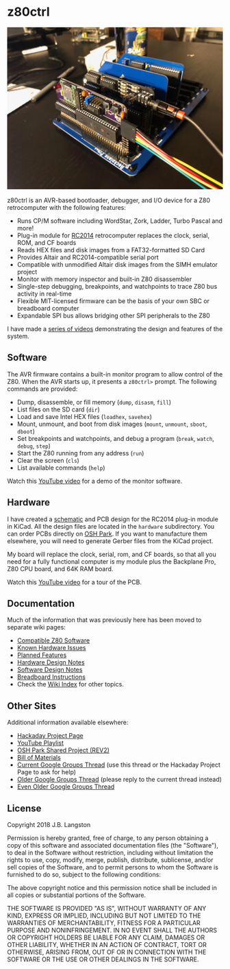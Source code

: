 # z80ctrl

![z80ctrl photo](board.jpg)

z80ctrl is an AVR-based bootloader, debugger, and I/O device for a Z80 retrocomputer with the following features:

- Runs CP/M software including WordStar, Zork, Ladder, Turbo Pascal and more!
- Plug-in module for [RC2014](https://rc2014.co.uk/) retrocomputer replaces the clock, serial, ROM, and CF boards
- Reads HEX files and disk images from a FAT32-formatted SD Card
- Provides Altair and RC2014-compatible serial port
- Compatible with unmodified Altair disk images from the SIMH emulator project
- Monitor with memory inspector and built-in Z80 disassembler
- Single-step debugging, breakpoints, and watchpoints to trace Z80 bus activity in real-time
- Flexible MIT-licensed firmware can be the basis of your own SBC or breadboard computer
- Expandable SPI bus allows bridging other SPI peripherals to the Z80

I have made a [series of videos](https://www.youtube.com/watch?v=M8EIAxMpA-o&list=PLwP_dSEH4Oi_jAljWQ1H-TBiBL34LqYYm) demonstrating the design and features of the system.

## Software

The AVR firmware contains a built-in monitor program to allow control of the Z80.  When the AVR starts up, it presents a `z80ctrl>` prompt. The following commands are provided:

- Dump, disassemble, or fill memory (`dump`, `disasm`, `fill`)
- List files on the SD card (`dir`)
- Load and save Intel HEX files (`loadhex`, `savehex`)
- Mount, unmount, and boot from disk images (`mount`, `unmount`, `sboot`, `dboot`)
- Set breakpoints and watchpoints, and debug a program (`break`, `watch`, `debug`, `step`)
- Start the Z80 running from any address (`run`)
- Clear the screen (`cls`)
- List available commands (`help`)

Watch this [YouTube video](https://www.youtube.com/watch?v=5hJ0k5ZuQRE) for a demo of the monitor software.

## Hardware

I have created a [schematic](hardware/z80ctrl.pdf) and PCB design for the RC2014 plug-in module in KiCad. All the design files are located in the `hardware` subdirectory. You can order PCBs directly on [OSH Park](https://oshpark.com/shared_projects/Bn3c0pEt). If you want to manufacture them elsewhere, you will need to generate Gerber files from the KiCad project.

My board will replace the clock, serial, rom, and CF boards, so that all you need for a fully functional computer is my module plus the Backplane Pro, Z80 CPU board, and 64K RAM board.

Watch this [YouTube video](https://www.youtube.com/watch?v=_iZxZO_yfaE) for a tour of the PCB.

## Documentation

Much of the information that was previously here has been moved to separate wiki pages:

- [Compatible Z80 Software](https://github.com/jblang/z80ctrl/wiki/Compatible-Z80-Software)
- [Known Hardware Issues](https://github.com/jblang/z80ctrl/wiki/Known-Hardware-Issues)
- [Planned Features](https://github.com/jblang/z80ctrl/wiki/Planned-Features)
- [Hardware Design Notes](https://github.com/jblang/z80ctrl/wiki/Hardware-Design-Notes)
- [Software Design Notes](https://github.com/jblang/z80ctrl/wiki/Software-Design-Notes)
- [Breadboard Instructions](https://github.com/jblang/z80ctrl/wiki/Breadboard-Configuration)
- Check the [Wiki Index](https://github.com/jblang/z80ctrl/wiki) for other topics.


## Other Sites

Additional information available elsewhere:

- [Hackaday Project Page](https://hackaday.io/project/158338-z80ctrl)
- [YouTube Playlist](https://www.youtube.com/watch?v=M8EIAxMpA-o&list=PLwP_dSEH4Oi_jAljWQ1H-TBiBL34LqYYm)
- [OSH Park Shared Project (REV2)](https://oshpark.com/shared_projects/Bn3c0pEt)
- [Bill of Materials](https://docs.google.com/viewer?a=v&pid=forums&srcid=MDg4ODQwMTE2ODM0ODg2OTc5MTYBMDYxMjQ0OTAwNDMxMzE1MTEyNTYBd3dvUkxweVlBd0FKATAuMQEBdjI&authuser=0)
- [Current Google Groups Thread](https://groups.google.com/forum/#!topic/rc2014-z80/yc8g_ugiseo) (use this thread or the Hackaday Project Page to ask for help)
- [Older Google Groups Thread](https://groups.google.com/forum/#!searchin/rc2014-z80/z80ctrl%7Csort:date/rc2014-z80/wi8MCKlJdlo/xWQDF-IaAgAJ) (please reply to the current thread instead)
- [Even Older Google Groups Thread](https://groups.google.com/forum/#!searchin/rc2014-z80/z80ctrl%7Csort:date/rc2014-z80/EukbCJAxxIY/uYzqrVTcAgAJ)


## License

Copyright 2018 J.B. Langston

Permission is hereby granted, free of charge, to any person obtaining a copy of this software and associated documentation files (the "Software"), to deal in the Software without restriction, including without limitation the rights to use, copy, modify, merge, publish, distribute, sublicense, and/or sell copies of the Software, and to permit persons to whom the Software is furnished to do so, subject to the following conditions:

The above copyright notice and this permission notice shall be included in all copies or substantial portions of the Software.

THE SOFTWARE IS PROVIDED "AS IS", WITHOUT WARRANTY OF ANY KIND, EXPRESS OR IMPLIED, INCLUDING BUT NOT LIMITED TO THE WARRANTIES OF MERCHANTABILITY, FITNESS FOR A PARTICULAR PURPOSE AND NONINFRINGEMENT. IN NO EVENT SHALL THE AUTHORS OR COPYRIGHT HOLDERS BE LIABLE FOR ANY CLAIM, DAMAGES OR OTHER LIABILITY, WHETHER IN AN ACTION OF CONTRACT, TORT OR OTHERWISE, ARISING FROM, OUT OF OR IN CONNECTION WITH THE SOFTWARE OR THE USE OR OTHER DEALINGS IN THE SOFTWARE.
